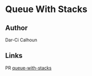 # Queue With Stacks

## Author

Dar-Ci Calhoun

## Links

PR [queue-with-stacks](https://github.com/dcalhoun286/data-structures-and-algorithms/pull/36)
